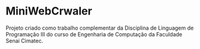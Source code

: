 # MiniWebCrwaler
 Projeto criado como trabalho complementar da Disciplina de Linguagem de Programação III do curso de Engenharia de Computação da Faculdade Senai Cimatec.
